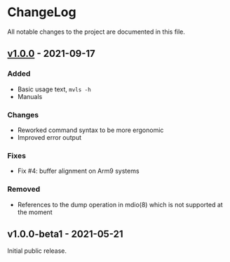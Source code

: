 ChangeLog
=========

All notable changes to the project are documented in this file.


[v1.0.0] - 2021-09-17
---------------------------------

### Added
- Basic usage text, `mvls -h`
- Manuals

### Changes
- Reworked command syntax to be more ergonomic
- Improved error output

### Fixes
- Fix #4: buffer alignment on Arm9 systems

### Removed
- References to the dump operation in mdio(8) which is not supported
  at the moment

v1.0.0-beta1 - 2021-05-21
-------------------------

Initial public release.


[UNRELEASED]: https://github.com/wkz/mdio-tools/compare/1.0.0-beta1...HEAD
[v1.0.0]:     https://github.com/wkz/mdio-tools/compare/1.0.0-beta1...1.0.0
